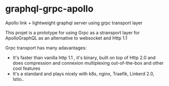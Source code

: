 # graphql-grpc-apollo
Apollo link  + lightweight graphql server using grpc transport layer


This projet is a prototype for using Grpc as a stransport layer for ApolloGraphQL as an alternative to websocket and Http 1.1

Grpc transport has many adavantages:
- It's faster than vanilla http 1.1 , it's binary, built on top of Http 2.0 and does compression and connexion multiplexing out-of-the-box and other cool features
- It's a standard and plays nicely with k8s, nginx, Traefik, Linkerd 2.0, Istio..
